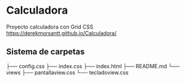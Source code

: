 # Calculadora

Proyecto calculadora con Grid CSS
https://derekmorsantt.github.io/Calculadora/

## Sistema de carpetas
├── config.css
├── index.css
├── index.html
├── README.md
└── views
    ├── pantallaview.css
    └── tecladoview.css
